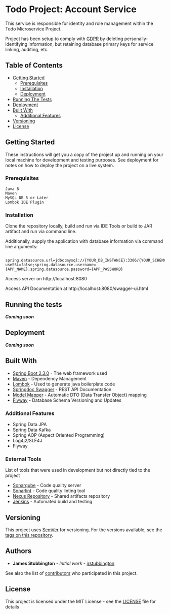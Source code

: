 # Todo Project: Account Service

This service is responsible for identity and role management within the Todo Microservice 
Project. 

Project has been setup to comply with [GDPR](https://gdpr-info.eu/) by deleting
personally-identifying information, but retaining database primary keys for service linking, auditing, etc.

## Table of Contents

- [Getting Started](#getting-started)
    - [Prerequisites](#prerequisites)
    - [Installation](#Installation)
    - [Deployment](#deployment)
- [Running The Tests](#running-the-tests)
- [Deployment](#deployment)
- [Built With](#built-with)
    - [Additional Features](#additional-features)
- [Versioning](#versioning)
- [License](#license)
 

## Getting Started

These instructions will get you a copy of the project up and running on your local machine for development and testing purposes. See deployment for notes on how to deploy the project on a live system.

### Prerequisites

```
Java 8
Maven
MySQL DB 5 or Later
Lombok IDE Plugin
```

### Installation

Clone the repository locally, build and run via IDE Tools or build to JAR artifact and run via command line.

Additionally, supply the application with database information via command line arguments:
```
    spring.datasource.url=jdbc:mysql://{YOUR_DB_INSTANCE}:3306/{YOUR_SCHEMA}?useSSL=false;spring.datasource.username={APP_NAME};spring.datasource.password={APP_PASSWORD}
```

Access server on http://localhost:8080

Access API Documentation at http://localhost:8080/swagger-ui.html

## Running the tests

_**Coming soon**_

## Deployment

_**Coming soon**_

## Built With

* [Spring Boot 2.3.0](https://spring.io/projects/spring-boot) - The web framework used
* [Maven](https://maven.apache.org/) - Dependency Management
* [Lombok](https://projectlombok.org/) - Used to generate java boilerplate code
* [Springdoc Swagger](https://springdoc.org/) - REST API Documentation
* [Model Mapper](http://modelmapper.org/) - Automatic DTO (Data Transfer Object) mapping
* [Flyway](https://flywaydb.org/) - Database Schema Versioning and Updates

### Additional Features
* Spring Data JPA
* Spring Data Kafka
* Spring AOP (Aspect Oriented Programming)
* Log4j2/SLF4J
* Flyway

### External Tools

List of tools that were used in development but not directly tied to the project 

* [Sonarqube](https://www.sonarqube.org/) - Code quality server
* [Sonarlint](https://www.sonarlint.org/) - Code quality linting tool
* [Nexus Repository](https://www.sonatype.com/nexus-repository-oss) - Shared artifacts repository
* [Jenkins](https://www.jenkins.io/) - Automated build and testing

## Versioning

This project uses [SemVer](http://semver.org/) for versioning. For the versions available, see the [tags on this repository](https://github.com/jrstubbington/todo-account-service/tags). 

## Authors

* **James Stubbington** - *Initial work* - [jrstubbington](https://github.com/jrstubbington)

See also the list of [contributors](https://github.com/jrstubbington/Todo-Account-Service/contributors) who participated in this project.

## License

This project is licensed under the MIT License - see the [LICENSE](LICENSE) file for details